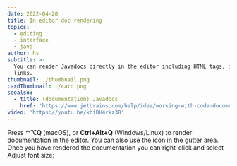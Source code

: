 ```yaml
---
date: 2022-04-20
title: In editor doc rendering
topics:
  - editing
  - interface
  - java
author: hs
subtitle: >-
  You can render Javadocs directly in the editor including HTML tags, images and
  links.
thumbnail: ./thumbnail.png
cardThumbnail: ./card.png
seealso:
  - title: (documentation) Javadocs
    href: 'https://www.jetbrains.com/help/idea/working-with-code-documentation.html'
video: 'https://youtu.be/khiBH4rkz38'
---
```

Press **⌃⌥Q** (macOS), or **Ctrl+Alt+Q** (Windows/Linux) to render documentation in the editor. You can also use the icon in the gutter area. Once you have rendered the documentation you can right-click and select Adjust font size:

